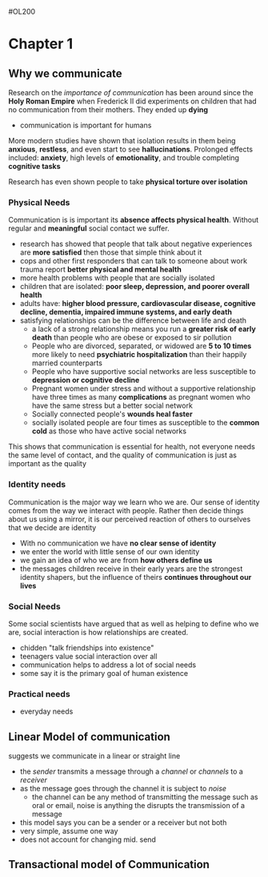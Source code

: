#OL200

# Chapter 1

## Why we communicate

Research on the *importance of communication* has been around since the **Holy Roman Empire** when Frederick II did experiments on children that had no communication from their mothers. They ended up **dying**
- communication is important for humans

More modern studies have shown that isolation results in them being **anxious**, **restless**, and even start to see **hallucinations**. Prolonged effects included: **anxiety**, high levels of **emotionality**, and trouble completing **cognitive tasks**

Research has even shown people to take **physical torture over isolation**

### Physical Needs

Communication is is important its **absence affects physical health**. Without regular and **meaningful** social contact we suffer.
- research has showed that people that talk about negative experiences are **more satisfied** then those that simple think about it
- cops and other first responders that can talk to someone about work trauma report **better physical and mental health**
- more health problems with people that are socially isolated
- children that are isolated: **poor sleep, depression, and poorer overall health**
- adults have: **higher blood pressure, cardiovascular disease, cognitive decline, dementia, impaired immune systems, and early death**
- satisfying relationships can be the difference between life and death
	- a lack of a strong relationship means you run a **greater risk of early death** than people who are obese or exposed to sir pollution
	- People who are divorced, separated, or widowed are **5 to 10 times** more likely to need **psychiatric hospitalization** than their happily married counterparts
	- People who have supportive social networks are less susceptible to **depression or cognitive decline**
	- Pregnant women under stress and without a supportive relationship have three times as many **complications** as pregnant women who have the same stress but a better social network
	- Socially connected people's **wounds heal faster**
	- socially isolated people are four times as susceptible to the **common cold** as those who have active social networks 

This shows that communication is essential for health, not everyone needs the same level of contact, and the quality of communication is just as important as the quality

### Identity needs

Communication is the major way we learn who we are. Our sense of identity comes from the way we interact with people. Rather then decide things about us using a mirror, it is our perceived reaction of others to ourselves that we decide are identity
- With no communication we have **no clear sense of identity**
- we enter the world with little sense of our own identity
- we gain an idea of who we are from **how others define us**
- the messages children receive in their early years are the strongest identity shapers, but the influence of theirs **continues throughout our lives**

### Social Needs

Some social scientists have argued that as well as helping to define who we are, social interaction is how relationships are created.
- chidden "talk friendships into existence"
- teenagers value social interaction over all
- communication helps to address a lot of social needs
- some say it is the primary goal of human existence 

### Practical needs

- everyday needs

## Linear Model of communication

suggests we communicate in a linear or straight line
- the *sender* transmits a message through a *channel* or *channels* to a *receiver* 
- as the message goes through the channel it is subject to *noise* 
	- the channel can be any method of transmitting the message such as oral or email, noise is anything the disrupts the transmission of a message
- this model says you can be a sender or a receiver but not both 
- very simple, assume one way
- does not account for changing mid. send

## Transactional model of Communication








